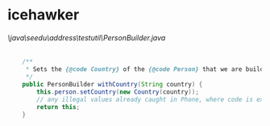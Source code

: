 # icehawker
###### \java\seedu\address\testutil\PersonBuilder.java
``` java
    /**
     * Sets the {@code Country} of the {@code Person} that we are building.
     */
    public PersonBuilder withCountry(String country) {
        this.person.setCountry(new Country(country));
        // any illegal values already caught in Phone, where code is extracted.
        return this;
    }

```
